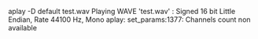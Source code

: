 aplay -D default test.wav
Playing WAVE 'test.wav' : Signed 16 bit Little Endian, Rate 44100 Hz, Mono
aplay: set_params:1377: Channels count non available



